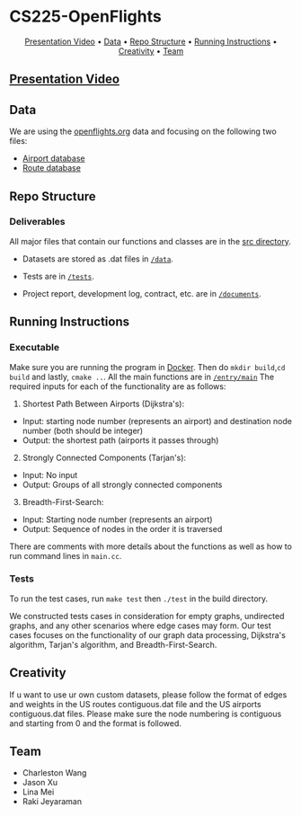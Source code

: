 # CS225-OpenFlights
<p align="center">
  <a href="#presentation-video">Presentation Video</a> •
  <a href="#data">Data</a> •
  <a href="#repo-structure">Repo Structure</a> •
  <a href="#running-instructions">Running Instructions</a> •
  <a href="#creativity">Creativity</a> •
  <a href="#team">Team</a>
</p>

## [Presentation Video](https://mediaspace.illinois.edu/media/t/1_urny4ezr)

## Data
We are using the [openflights.org]([https://openflights.org/data.html](https://openflights.org/data.html)) data and focusing on the following two files:

- [Airport database](https://raw.githubusercontent.com/jpatokal/openflights/master/data/airports.dat)
- [Route database](https://raw.githubusercontent.com/jpatokal/openflights/master/data/routes.dat)


## Repo Structure

### Deliverables
All major files that contain our functions and classes are in the [src directory](https://github.com/clwang5/OpenFlights/tree/main/src).

- Datasets are stored as .dat files in [`/data`](https://github.com/clwang5/OpenFlights/tree/main/data).

- Tests are in [`/tests`](https://github.com/clwang5/OpenFlights/tree/main/tests).

- Project report, development log, contract, etc. are in [`/documents`](https://github.com/clwang5/OpenFlights/tree/main/documents). 


## Running Instructions

### Executable
Make sure you are running the program in [Docker](https://www.docker.com/).
Then do `mkdir build`,`cd build` and lastly, `cmake ..`.
All the main functions are in [`/entry/main`](https://github.com/clwang5/OpenFlights/blob/main/entry/main.cpp)
The required inputs for each of the functionality are as follows:

1. Shortest Path Between Airports (Dijkstra's): 
  - Input: starting node number (represents an airport) and destination node number (both should be integer)
  - Output: the shortest path (airports it passes through)

2. Strongly Connected Components (Tarjan's):
  - Input: No input
  - Output: Groups of all strongly connected components

3. Breadth-First-Search:
  - Input: Starting node number (represents an airport)
  - Output: Sequence of nodes in the order it is traversed

There are comments with more details about the functions as well as how to run command lines in `main.cc`.

### Tests

To run the test cases, run `make test` then `./test` in the build directory.

We constructed tests cases in consideration for empty graphs, undirected graphs, and any other scenarios where edge cases may form. Our test cases focuses on the functionality of our graph data processing, Dijkstra's algorithm, Tarjan's algorithm, and Breadth-First-Search.

## Creativity
If u want to use ur own custom datasets, please follow the format of edges and weights in the US routes contiguous.dat file and the US airports contiguous.dat files.
Please make sure the node numbering is contiguous and starting from 0 and the format is followed.


## Team
- Charleston Wang
- Jason Xu
- Lina Mei
- Raki Jeyaraman

